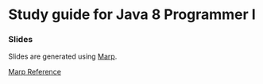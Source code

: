 # Study guide for Java 8 Programmer I


### Slides

Slides are generated using [Marp](https://yhatt.github.io/marp/).

[Marp Reference](https://raw.githubusercontent.com/yhatt/marp/master/example.md)
